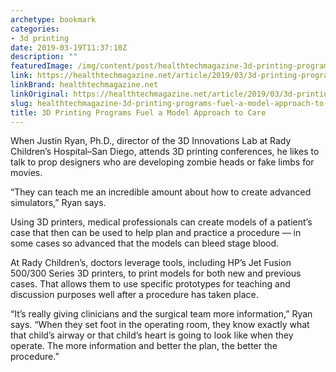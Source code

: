 ```yaml
---
archetype: bookmark
categories:
- 3d printing
date: 2019-03-19T11:37:10Z
description: ""
featuredImage: /img/content/post/healthtechmagazine-3d-printing-programs-fuel-a-model-approach-to-care.jpg
link: https://healthtechmagazine.net/article/2019/03/3d-printing-programs-fuel-model-approach-care
linkBrand: healthtechmagazine.net
linkOriginal: https://healthtechmagazine.net/article/2019/03/3d-printing-programs-fuel-model-approach-care
slug: healthtechmagazine-3d-printing-programs-fuel-a-model-approach-to-care
title: 3D Printing Programs Fuel a Model Approach to Care
---
```

When Justin Ryan, Ph.D., director of the 3D Innovations Lab at Rady Children’s Hospital–San Diego, attends 3D printing conferences, he likes to talk to prop designers who are developing zombie heads or fake limbs for movies.

“They can teach me an incredible amount about how to create advanced simulators,” Ryan says.

Using 3D printers, medical professionals can create models of a patient’s case that then can be used to help plan and practice a procedure — in some cases so advanced that the models can bleed stage blood.

At Rady Children’s, doctors leverage tools, including HP’s Jet Fusion 500/300 Series 3D printers, to print models for both new and previous cases. That allows them to use specific prototypes for teaching and discussion purposes well after a procedure has taken place.

“It’s really giving clinicians and the surgical team more information,” Ryan says. “When they set foot in the operating room, they know exactly what that child’s airway or that child’s heart is going to look like when they operate. The more information and better the plan, the better the procedure.”

